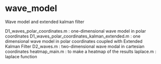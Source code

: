 # wave_model
Wave model and extended kalman filter

D1_waves_polar_coordinates.m : one-dimensional wave model in polar coordinates
D1_waves_polar_coordinates_kalman_extended.m : one dimensional wave model in polar coordinates coupled with Extended Kalman Filter
D2_waves.m : two-dimensional wave modal in cartesian coordinates
heatmap_main.m : to make a heatmap of the results
laplace.m : laplace function
